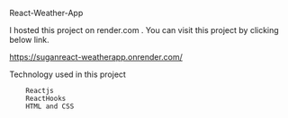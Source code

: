 React-Weather-App

I hosted this project on render.com . You can visit this project by clicking below link.

https://suganreact-weatherapp.onrender.com/


Technology used in this project

        Reactjs
        ReactHooks
        HTML and CSS
        
